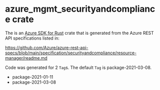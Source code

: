 # azure_mgmt_securityandcompliance crate

The is an [Azure SDK for Rust](https://github.com/Azure/azure-sdk-for-rust) crate that is generated from the Azure REST API specifications listed in:

https://github.com/Azure/azure-rest-api-specs/blob/main/specification/securityandcompliance/resource-manager/readme.md

Code was generated for 2 `Tag`s. The default `Tag` is package-2021-03-08.


- package-2021-01-11
- package-2021-03-08